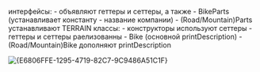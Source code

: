 интерфейсы:
	- объявляют геттеры и сеттеры, а  также
	- BikeParts (устанавливает константу - название компании)
	- (Road/Mountain)Parts устанавливают TERRAIN
классы:
	- конструкторы используют сеттеры
	- геттеры и сеттеры раелизованны
	- Bike (основной printDescription)
	- (Road/Mountain)Bike дополняют printDescription


![{E6806FFE-1295-4719-82C7-9C9486A51C1F}](https://github.com/user-attachments/assets/35e3a8a8-f3e3-4b91-9f34-0d6d9c3bd9d4)
